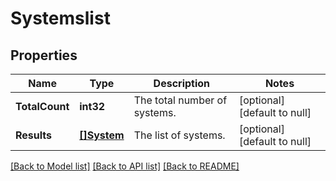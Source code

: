 # Systemslist

## Properties
Name | Type | Description | Notes
------------ | ------------- | ------------- | -------------
**TotalCount** | **int32** | The total number of systems. | [optional] [default to null]
**Results** | [**[]System**](system.md) | The list of systems. | [optional] [default to null]

[[Back to Model list]](../README.md#documentation-for-models) [[Back to API list]](../README.md#documentation-for-api-endpoints) [[Back to README]](../README.md)


